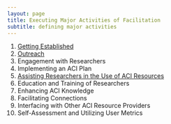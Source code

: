 ```yaml
---
layout: page
title: Executing Major Activities of Facilitation
subtitle: defining major activities
---
```


1. [Getting Established](01-getting-established)
2. [Outreach](02-outreach)
3. Engagement with Researchers
4. Implementing an ACI Plan
5. [Assisting Researchers in the Use of ACI Resources](05-assistance)
6. Education and Training of Researchers
7. Enhancing ACI Knowledge
8. Facilitating Connections
9. Interfacing with Other ACI Resource Providers
10. Self-Assessment and Utilizing User Metrics

